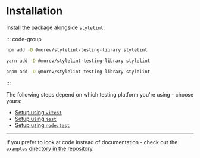 # Installation

Install the package alongside `stylelint`:

::: code-group

```sh [npm]
npm add -D @morev/stylelint-testing-library stylelint
```

```sh [yarn]
yarn add -D @morev/stylelint-testing-library stylelint
```

```sh [pnpm]
pnpm add -D @morev/stylelint-testing-library stylelint
```

:::

The following steps depend on which testing platform you're using - choose yours:

* [Setup using `vitest`](/guide/setup-using-vitest)
* [Setup using `jest`](/guide/setup-using-jest)
* [Setup using `node:test`](/guide/setup-using-node-test)

---

If you prefer to look at code instead of documentation - check out the
[`examples` directory in the repository](https://github.com/morevm/stylelint-testing-library/tree/master/examples/).
